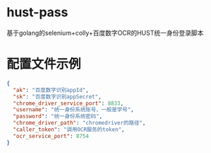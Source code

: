 # hust-pass

基于golang的selenium+colly+百度数字OCR的HUST统一身份登录脚本

# 配置文件示例
```json
{
  "ak": "百度数字识别appId",
  "sk": "百度数字识别appSecret",
  "chrome_driver_service_port": 8833,
  "username": "统一身份系统账号，一般是学号",
  "password": "统一身份系统密码",
  "chrome_driver_path": "chromedriver的路径",
  "caller_token": "调用OCR服务的token",
  "ocr_service_port": 8754
}
```